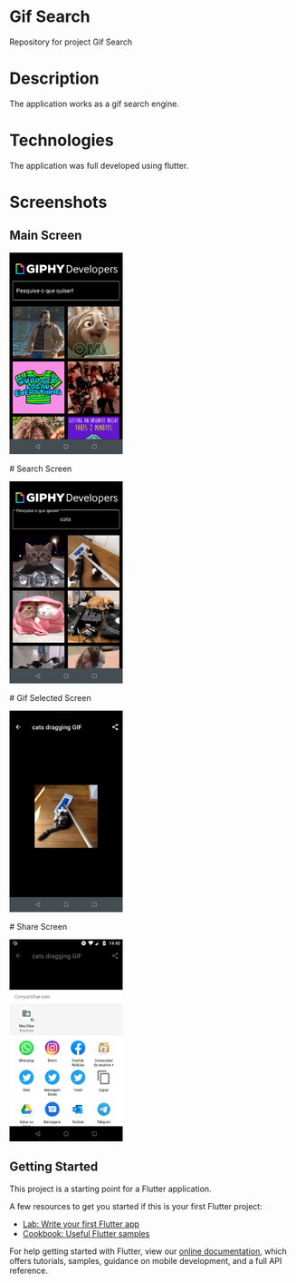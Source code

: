 # Gif Search
Repository for project Gif Search

# Description
The application works as a gif search engine.

# Technologies
The application was full developed using flutter.

# Screenshots

## Main Screen
<p float = 'left'><img src = 'screenshot/Main_Screen.png' width='200'/></p>
# Search Screen
<p float = 'left'><img src = 'screenshot/Search_Screen.png' width='200'/></p>
# Gif Selected Screen
<p float = 'left'><img src = 'screenshot/Open-Gif-Screen.png' width='200'/></p>
# Share Screen
<p float = 'left'><img src = 'screenshot/Share_Screen.png' width='200'/></p>

## Getting Started

This project is a starting point for a Flutter application.

A few resources to get you started if this is your first Flutter project:

- [Lab: Write your first Flutter app](https://flutter.dev/docs/get-started/codelab)
- [Cookbook: Useful Flutter samples](https://flutter.dev/docs/cookbook)

For help getting started with Flutter, view our
[online documentation](https://flutter.dev/docs), which offers tutorials,
samples, guidance on mobile development, and a full API reference.
